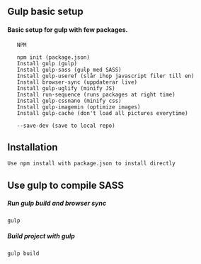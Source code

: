 ## Gulp basic setup

#### Basic setup for gulp with few packages. 

```
   NPM
   
   npm init (package.json)
   Install gulp (gulp)
   Install gulp-sass (gulp med SASS)
   Install gulp-useref (slår ihop javascript filer till en)
   Install browser-sync (uppdaterar live) 
   Install gulp-uglify (minify JS)
   Install run-sequence (runs packages at right time)
   Install gulp-cssnano (minify css) 
   Install gulp-imagemin (optimize images)
   Install gulp-cache (don't load all pictures everytime)
   
   --save-dev (save to local repo)
```

## Installation
``Use npm install with package.json to install directly``


## Use gulp to compile SASS

##### Run gulp build and browser sync
``gulp``

##### Build project with gulp
``gulp build``
